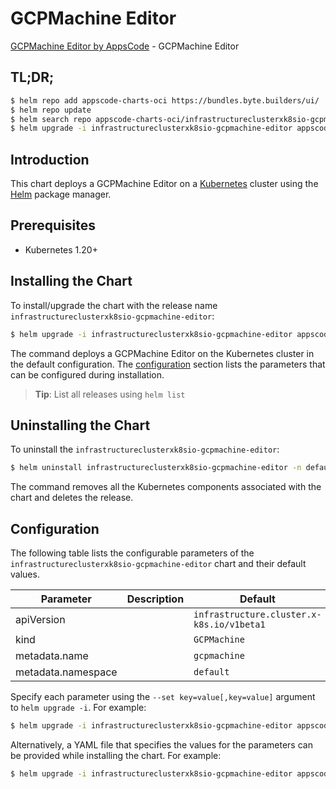 # GCPMachine Editor

[GCPMachine Editor by AppsCode](https://byte.builders) - GCPMachine Editor

## TL;DR;

```bash
$ helm repo add appscode-charts-oci https://bundles.byte.builders/ui/
$ helm repo update
$ helm search repo appscode-charts-oci/infrastructureclusterxk8sio-gcpmachine-editor --version=v0.4.21
$ helm upgrade -i infrastructureclusterxk8sio-gcpmachine-editor appscode-charts-oci/infrastructureclusterxk8sio-gcpmachine-editor -n default --create-namespace --version=v0.4.21
```

## Introduction

This chart deploys a GCPMachine Editor on a [Kubernetes](http://kubernetes.io) cluster using the [Helm](https://helm.sh) package manager.

## Prerequisites

- Kubernetes 1.20+

## Installing the Chart

To install/upgrade the chart with the release name `infrastructureclusterxk8sio-gcpmachine-editor`:

```bash
$ helm upgrade -i infrastructureclusterxk8sio-gcpmachine-editor appscode-charts-oci/infrastructureclusterxk8sio-gcpmachine-editor -n default --create-namespace --version=v0.4.21
```

The command deploys a GCPMachine Editor on the Kubernetes cluster in the default configuration. The [configuration](#configuration) section lists the parameters that can be configured during installation.

> **Tip**: List all releases using `helm list`

## Uninstalling the Chart

To uninstall the `infrastructureclusterxk8sio-gcpmachine-editor`:

```bash
$ helm uninstall infrastructureclusterxk8sio-gcpmachine-editor -n default
```

The command removes all the Kubernetes components associated with the chart and deletes the release.

## Configuration

The following table lists the configurable parameters of the `infrastructureclusterxk8sio-gcpmachine-editor` chart and their default values.

|     Parameter      | Description |                       Default                        |
|--------------------|-------------|------------------------------------------------------|
| apiVersion         |             | <code>infrastructure.cluster.x-k8s.io/v1beta1</code> |
| kind               |             | <code>GCPMachine</code>                              |
| metadata.name      |             | <code>gcpmachine</code>                              |
| metadata.namespace |             | <code>default</code>                                 |


Specify each parameter using the `--set key=value[,key=value]` argument to `helm upgrade -i`. For example:

```bash
$ helm upgrade -i infrastructureclusterxk8sio-gcpmachine-editor appscode-charts-oci/infrastructureclusterxk8sio-gcpmachine-editor -n default --create-namespace --version=v0.4.21 --set apiVersion=infrastructure.cluster.x-k8s.io/v1beta1
```

Alternatively, a YAML file that specifies the values for the parameters can be provided while
installing the chart. For example:

```bash
$ helm upgrade -i infrastructureclusterxk8sio-gcpmachine-editor appscode-charts-oci/infrastructureclusterxk8sio-gcpmachine-editor -n default --create-namespace --version=v0.4.21 --values values.yaml
```

